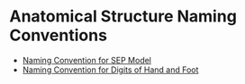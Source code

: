 # Anatomical Structure Naming Conventions

  * [Naming Convention for SEP Model](?section=naming-convention-for-sep-model#naming-convention-for-sep-model)
  * [Naming Convention for Digits of Hand and Foot](?section=naming-convention-for-digits-of-hand-and-foot#naming-convention-for-digits-of-hand-and-foot)


